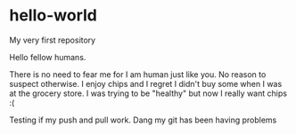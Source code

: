 # hello-world
My very first repository 

Hello fellow humans. 

There is no need to fear me for I am human just like you. No reason to suspect otherwise. 
I enjoy chips and I regret I didn't buy some when I was at the grocery store.
I was trying to be "healthy" but now I really want chips :(

Testing if my push and pull work.  Dang my git has been having problems

